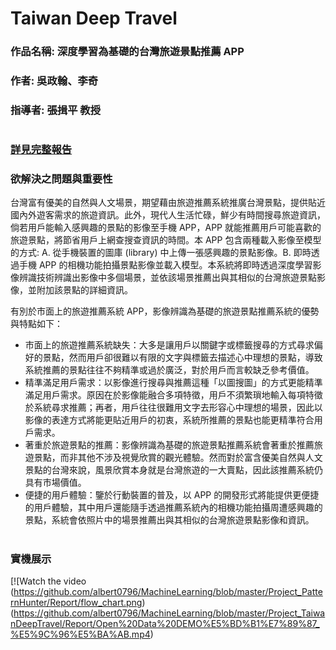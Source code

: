 # Taiwan Deep Travel
### 作品名稱: 深度學習為基礎的台灣旅遊景點推薦 APP
### 作者: 吳政翰、李奇
### 指導者: 張揖平 教授
#  
### [詳見完整報告](https://github.com/albert0796/MachineLearning/blob/master/Project_TaiwanDeepTravel/Report/%E7%AB%B6%E8%B3%BD%E6%88%90%E6%9E%9C%E8%AA%AA%E6%98%8E%E6%9B%B8.docx)
### 欲解決之問題與重要性  
台灣富有優美的自然與人文場景，期望藉由旅遊推薦系統推廣台灣景點，提供貼近國內外遊客需求的旅遊資訊。此外，現代人生活忙碌，鮮少有時間搜尋旅遊資訊，倘若用戶能輸入感興趣的景點的影像至手機 APP，APP 就能推薦用戶可能喜歡的旅遊景點，將節省用戶上網查搜查資訊的時間。本 APP 包含兩種載入影像至模型的方式:  A. 從手機裝置的圖庫 (library) 中上傳一張感興趣的景點影像。B. 即時透過手機 APP 的相機功能拍攝景點影像並載入模型。本系統將即時透過深度學習影像辨識技術辨識出影像中多個場景，並依該場景推薦出與其相似的台灣旅遊景點影像，並附加該景點的詳細資訊。  
  
有別於市面上的旅遊推薦系統 APP，影像辨識為基礎的旅遊景點推薦系統的優勢與特點如下：  
* 市面上的旅遊推薦系統缺失：大多是讓用戶以關鍵字或標籤搜尋的方式尋求偏好的景點，然而用戶卻很難以有限的文字與標籤去描述心中理想的景點，導致系統推薦的景點往往不夠精準或過於廣泛，對於用戶而言較缺乏參考價值。  
* 精準滿足用戶需求：以影像進行搜尋與推薦這種「以圖搜圖」的方式更能精準滿足用戶需求。原因在於影像能融合多項特徵，用戶不須繁瑣地輸入每項特徵於系統尋求推薦；再者，用戶往往很難用文字去形容心中理想的場景，因此以影像的表達方式將能更貼近用戶的初衷，系統所推薦的景點也能更精準符合用戶需求。
* 著重於旅遊景點的推薦：影像辨識為基礎的旅遊景點推薦系統會著重於推薦旅遊景點，而非其他不涉及視覺欣賞的觀光體驗。然而對於富含優美自然與人文景點的台灣來說，風景欣賞本身就是台灣旅遊的一大賣點，因此該推薦系統仍具有市場價值。
* 便捷的用戶體驗：鑒於行動裝置的普及，以 APP 的開發形式將能提供更便捷的用戶體驗，其中用戶還能隨手透過推薦系統內的相機功能拍攝周遭感興趣的景點，系統會依照片中的場景推薦出與其相似的台灣旅遊景點影像和資訊。
#  
### 實機展示  
[![Watch the video (https://github.com/albert0796/MachineLearning/blob/master/Project_PatternHunter/Report/flow_chart.png)(https://github.com/albert0796/MachineLearning/blob/master/Project_TaiwanDeepTravel/Report/Open%20Data%20DEMO%E5%BD%B1%E7%89%87_%E5%9C%96%E5%BA%AB.mp4)
